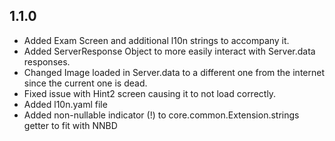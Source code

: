 ## 1.1.0

- Added Exam Screen and additional l10n strings to accompany it.
- Added ServerResponse Object to more easily interact with Server.data responses.
- Changed Image loaded in Server.data to a different one from the internet since the current one is dead.
- Fixed issue with Hint2 screen causing it to not load correctly.
- Added l10n.yaml file
- Added non-nullable indicator (!) to core.common.Extension.strings getter to fit with NNBD